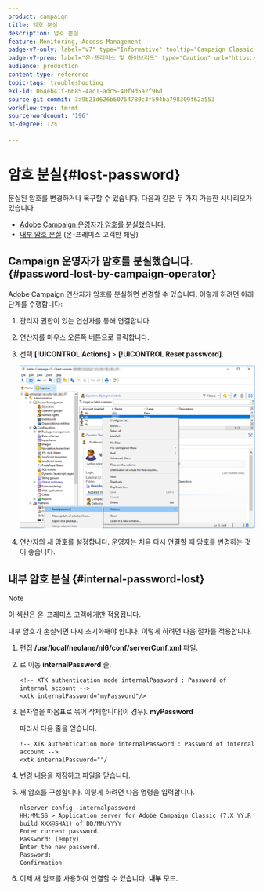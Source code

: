 ```yaml
---
product: campaign
title: 암호 분실
description: 암호 분실
feature: Monitoring, Access Management
badge-v7-only: label="v7" type="Informative" tooltip="Campaign Classic v7에만 적용됩니다."
badge-v7-prem: label="온-프레미스 및 하이브리드" type="Caution" url="https://experienceleague.adobe.com/docs/campaign-classic/using/installing-campaign-classic/architecture-and-hosting-models/hosting-models-lp/hosting-models.html?lang=ko" tooltip="온-프레미스 및 하이브리드 배포에만 적용"
audience: production
content-type: reference
topic-tags: troubleshooting
exl-id: 064eb41f-6685-4ac1-adc5-40f9d5a2f96d
source-git-commit: 3a9b21d626b60754789c3f594ba798309f62a553
workflow-type: tm+mt
source-wordcount: '196'
ht-degree: 12%

---
```


# 암호 분실{#lost-password}



분실된 암호를 변경하거나 복구할 수 있습니다.
다음과 같은 두 가지 가능한 시나리오가 있습니다.

* [Adobe Campaign 운영자가 암호를 분실했습니다.](#password-lost-by-campaign-operator)
* [내부 암호 분실](#internal-password-lost) (온-프레미스 고객만 해당)

## Campaign 운영자가 암호를 분실했습니다. {#password-lost-by-campaign-operator}

Adobe Campaign 연산자가 암호를 분실하면 변경할 수 있습니다.
이렇게 하려면 아래 단계를 수행합니다:

1. 관리자 권한이 있는 연산자를 통해 연결합니다.
1. 연산자를 마우스 오른쪽 버튼으로 클릭합니다.
1. 선택 **[!UICONTROL Actions]** > **[!UICONTROL Reset password]**.

   ![](assets/operator-passwd.png)

1. 연산자의 새 암호를 설정합니다. 운영자는 처음 다시 연결할 때 암호를 변경하는 것이 좋습니다.

## 내부 암호 분실 {#internal-password-lost}

>[!NOTE]
>
>이 섹션은 온-프레미스 고객에게만 적용됩니다.

내부 암호가 손실되면 다시 초기화해야 합니다.
이렇게 하려면 다음 절차를 적용합니다.

1. 편집 **/usr/local/neolane/nl6/conf/serverConf.xml** 파일.

1. 로 이동 **internalPassword** 줄.

   ```
   <!-- XTK authentication mode internalPassword : Password of internal account -->
   <xtk internalPassword="myPassword"/>
   ```

1. 문자열을 따옴표로 묶어 삭제합니다(이 경우). **myPassword**

   따라서 다음 줄을 얻습니다.

   ```
   !-- XTK authentication mode internalPassword : Password of internal account -->
   <xtk internalPassword=""/
   ```

1. 변경 내용을 저장하고 파일을 닫습니다.

1. 새 암호를 구성합니다. 이렇게 하려면 다음 명령을 입력합니다.

   ```
   nlserver config -internalpassword
   HH:MM:SS > Application server for Adobe Campaign Classic (7.X YY.R build XXX@SHA1) of DD/MM/YYYY
   Enter current password.
   Password: (empty)
   Enter the new password.
   Password: 
   Confirmation 
   ```

1. 이제 새 암호를 사용하여 연결할 수 있습니다. **내부** 모드.
